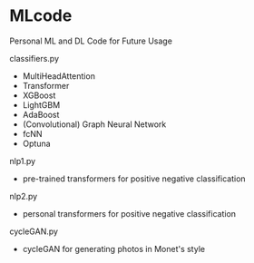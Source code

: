# MLcode
Personal ML and DL Code for Future Usage

classifiers.py
* MultiHeadAttention
* Transformer
* XGBoost
* LightGBM
* AdaBoost
* (Convolutional) Graph Neural Network
* fcNN
* Optuna

nlp1.py
* pre-trained transformers for positive negative classification

nlp2.py
* personal transformers for positive negative classification

cycleGAN.py
* cycleGAN for generating photos in Monet's style


